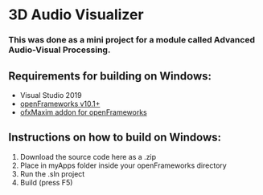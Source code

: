 # 3D Audio Visualizer

### This was done as a mini project for a module called Advanced Audio-Visual Processing.

## Requirements for building on Windows:
- Visual Studio 2019
- [openFrameworks v10.1+](https://openframeworks.cc)
- [ofxMaxim addon for openFrameworks](https://github.com/micknoise/Maximilian)

## Instructions on how to build on Windows:

1. Download the source code here as a .zip
2. Place in myApps folder inside your openFrameworks directory
3. Run the .sln project
4. Build (press F5)
